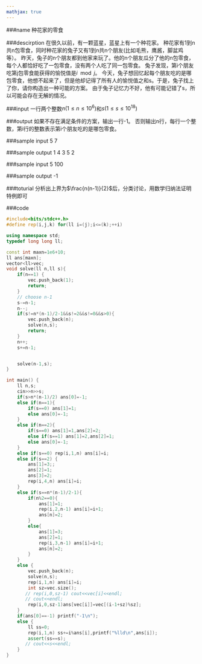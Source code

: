 ```yaml
---
mathjax: true
---
```


###name
种花家的零食

###descirption
在很久以前，有一颗蓝星，蓝星上有一个种花家。
种花家有1到n共n包零食，同时种花家的兔子又有1到n共n个朋友(比如毛熊，鹰酱，脚盆鸡等）。
昨天，兔子的n个朋友都到他家来玩了。他的n个朋友瓜分了他的n包零食，每个人都恰好吃了一包零食，没有两个人吃了同一包零食。
兔子发现，第i个朋友吃第j包零食能获得的愉悦值是$i\mod j$。
今天，兔子想回忆起每个朋友吃的是哪包零食，他想不起来了，但是他却记得了所有人的愉悦值之和s。于是，兔子找上了你，请你构造出一种可能的方案。
由于兔子记忆力不好，他有可能记错了s，所以可能会存在无解的情况。

<!---more-->

###input
一行两个整数$n(1\leq n\leq 10^6)$和$s(1\leq s\leq10^{18})$

###output
如果不存在满足条件的方案，输出一行-1。
否则输出n行，每行一个整数，第i行的整数表示第i个朋友吃的是哪包零食。

###sample input
5 7

###sample output
1
4
3
5
2

###sample input
5 100

###sample output
-1

###toturial
分析出上界为$\frac{n(n-1)}{2}$后，分类讨论，用数学归纳法证明特例即可

###code
```cpp
#include<bits/stdc++.h>
#define rep(i,j,k) for(ll i=(j);i<=(k);++i)

using namespace std;
typedef long long ll;

const int maxn=1e6+10;
ll ans[maxn];
vector<ll>vec;
void solve(ll n,ll s){
    if(n==1) {
        vec.push_back(1);
        return;
    }
    // choose n-1
    s-=n-1;
    n--;
    if(s!=n*(n-1)/2-1&&s!=2&&s!=0&&s>0){
        vec.push_back(n);
        solve(n,s);
        return;
    }
    n++;
    s+=n-1;


    solve(n-1,s);
}

int main() {
    ll n,s;
    cin>>n>>s;
    if(s>n*(n-1)/2) ans[0]=-1;
    else if(n==1){
        if(s==0) ans[1]=1;
        else ans[0]=-1;
    }
    else if(n==2){
        if(s==0) ans[1]=1,ans[2]=2;
        else if(s==1) ans[1]=2,ans[2]=1;
        else ans[0]=-1;
    }
    else if(s==0) rep(i,1,n) ans[i]=i;
    else if(s==2) {
        ans[1]=3;;
        ans[2]=1;
        ans[3]=2;
        rep(i,4,n) ans[i]=i;
    }
    else if(s==n*(n-1)/2-1){
        if(n%2==0){
            ans[1]=1;
            rep(i,2,n-1) ans[i]=i+1;
            ans[n]=2;
        }
        else{
            ans[1]=3;
            ans[2]=1;
            rep(i,3,n-1) ans[i]=i+1;
            ans[n]=2;
        }
    }
    else {
        vec.push_back(n);
        solve(n,s);
        rep(i,1,n) ans[i]=i;
        int sz=vec.size();
       // rep(i,0,sz-1) cout<<vec[i]<<endl;
       // cout<<endl;
        rep(i,0,sz-1)ans[vec[i]]=vec[(i-1+sz)%sz];
    }
    if(ans[0]==-1) printf("-1\n");
    else {
        ll ss=0;
        rep(i,1,n) ss+=i%ans[i],printf("%lld\n",ans[i]);
        assert(ss==s);
       // cout<<s<<endl;
    }
}
```

